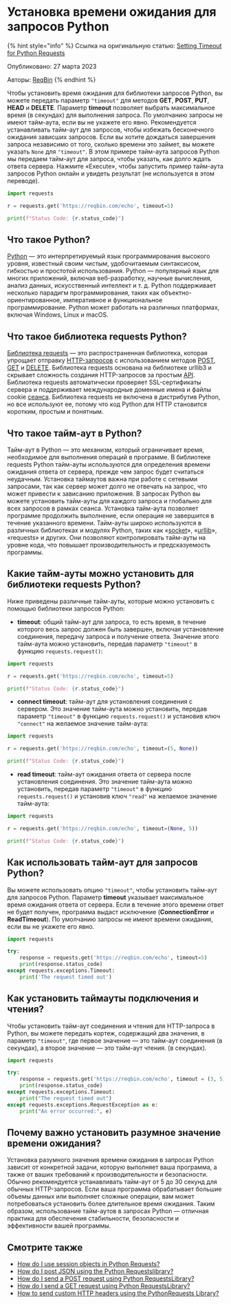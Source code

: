 # Установка времени ожидания для запросов Python

{% hint style="info" %}
Ссылка на оригинальную статью: [Setting Timeout for Python Requests](https://reqbin.com/code/python/3zdpeao1/python-requests-timeout-example)

Опубликовано: 27 марта 2023

Авторы: [ReqBin](https://reqbin.com/about)
{% endhint %}

Чтобы установить время ожидания для библиотеки запросов Python, вы можете передать параметр `"timeout"` для методов **GET**, **POST**, **PUT**, **HEAD** и **DELETE**. Параметр **timeout** позволяет выбрать максимальное время (в секундах) для выполнения запроса. По умолчанию запросы не имеют тайм-аута, если вы не укажете его явно. Рекомендуется устанавливать тайм-аут для запросов, чтобы избежать бесконечного ожидания зависших запросов. Если вы хотите дождаться завершения запроса независимо от того, сколько времени это займет, вы можете указать `None` для `"timeout"`. В этом примере тайм-аута запросов Python мы передаем тайм-аут для запроса, чтобы указать, как долго ждать ответа сервера. Нажмите «Execute», чтобы запустить пример тайм-аута запросов Python онлайн и увидеть результат (не используется в этом переводе).

```python
import requests

r = requests.get('https://reqbin.com/echo', timeout=5)

print(f"Status Code: {r.status_code}")
```

## Что такое Python?

[Python](https://reqbin.com/code/python) — это интерпретируемый язык программирования высокого уровня, известный своим чистым, удобочитаемым синтаксисом, гибкостью и простотой использования. Python — популярный язык для многих приложений, включая веб-разработку, научные вычисления, анализ данных, искусственный интеллект и т. д. Python поддерживает несколько парадигм программирования, таких как объектно-ориентированное, императивное и функциональное программирование. Python может работать на различных платформах, включая Windows, Linux и macOS.

## Что такое библиотека requests Python?

[Библиотека requests](https://requests.readthedocs.io/) — это распространенная библиотека, которая упрощает отправку [HTTP-запросов](https://reqbin.com/Article/HttpProtocol) с использованием методов [POST](https://reqbin.com/code/python/ighnykth/python-requests-post-example), [GET](https://reqbin.com/code/python/poyzx88o/python-requests-get-example) и [DELETE](https://reqbin.com/Article/HttpDelete). Библиотека requests основана на библиотеке urllib3 и скрывает сложность создания HTTP-запросов за простым [API](https://reqbin.com/req/zvxdp4hd/test-api-endpoint). Библиотека requests автоматически проверяет SSL-сертификаты сервера и поддерживает международные доменные имена и файлы cookie [сеанса](https://reqbin.com/code/python/9ooszjzg/python-requests-session-example). Библиотека requests не включена в дистрибутив Python, но все используют ее, потому что код Python для HTTP становится коротким, простым и понятным.

## Что такое тайм-аут в Python?

Тайм-аут в Python — это механизм, который ограничивает время, необходимое для выполнения операций в программе. В библиотеке requests Python тайм-ауты используются для определения времени ожидания ответа от сервера, прежде чем запрос будет считаться неудачным. Установка таймаутов важна при работе с сетевыми запросами, так как сервер может долго не отвечать на запрос, что может привести к зависанию приложения. В запросах Python вы можете установить тайм-ауты для каждого запроса и глобально для всех запросов в рамках сеанса. Установка тайм-аута позволяет программе продолжить выполнение, если операция не завершится в течение указанного времени. Тайм-ауты широко используются в различных библиотеках и модулях Python, таких как «[socket](https://socket.io/)», «[urllib](https://urllib3.readthedocs.io/)», «requests» и других. Они позволяют контролировать тайм-ауты на уровне кода, что повышает производительность и предсказуемость программы.

## Какие тайм-ауты можно установить для библиотеки requests Python?

Ниже приведены различные тайм-ауты, которые можно установить с помощью библиотеки запросов Python:

* **timeout**: общий тайм-аут для запроса, то есть время, в течение которого весь запрос должен быть завершен, включая установление соединения, передачу запроса и получение ответа. Значение этого тайм-аута можно установить, передав параметр `"timeout"` в функцию `requests.request()`:

```python
import requests

r = requests.get('https://reqbin.com/echo', timeout=5)

print(f"Status Code: {r.status_code}")
```

* **connect timeout**: тайм-аут для установления соединения с сервером. Это значение тайм-аута можно установить, передав параметр `"timeout"` в функцию `requests.request()` и установив ключ `"connect"` на желаемое значение тайм-аута:

```python
import requests

r = requests.get('https://reqbin.com/echo', timeout=(5, None))

print(f"Status Code: {r.status_code}")
```

* **read timeout**: тайм-аут ожидания ответа от сервера после установления соединения. Это значение тайм-аута можно установить, передав параметр `"timeout"` в функцию `requests.request()` и установив ключ `"read"` на желаемое значение тайм-аута:

```python
import requests

r = requests.get('https://reqbin.com/echo', timeout=(None, 5))

print(f"Status Code: {r.status_code}")
```

## Как использовать тайм-аут для запросов Python?

Вы можете использовать опцию `"timeout"`, чтобы установить тайм-аут для запросов Python. Параметр **timeout** указывает максимальное время ожидания ответа от сервера. Если в течение этого времени ответ не будет получен, программа выдаст исключение (**ConnectionError** и **ReadTimeout**). По умолчанию запросы не имеют времени ожидания, если вы не укажете его явно.

```python
import requests

try:
    response = requests.get('https://reqbin.com/echo', timeout=5)
    print(response.status_code)
except requests.exceptions.Timeout:
    print('The request timed out')
```

## Как установить таймауты подключения и чтения?

Чтобы установить тайм-аут соединения и чтения для HTTP-запроса в Python, вы можете передать кортеж, содержащий два значения, в параметр `"timeout"`, где первое значение — это тайм-аут соединения (в секундах), а второе значение — это тайм-аут чтения. (в секундах).

```python
import requests

try:
    response = requests.get('https://reqbin.com/echo', timeout = (3, 5))
    print(response.status_code)
except requests.exceptions.Timeout:
    print("The request timed out")
except requests.exceptions.RequestException as e:
    print("An error occurred:", e)
```

## Почему важно установить разумное значение времени ожидания?

Установка разумного значения времени ожидания в запросах Python зависит от конкретной задачи, которую выполняет ваша программа, а также от ваших требований к производительности и безопасности. Обычно рекомендуется устанавливать тайм-аут от 5 до 30 секунд для обычных HTTP-запросов. Если ваша программа обрабатывает большие объемы данных или выполняет сложные операции, вам может потребоваться установить более длительное время ожидания. Таким образом, использование тайм-аутов в запросах Python — отличная практика для обеспечения стабильности, безопасности и эффективности вашей программы.

## Смотрите также

* [How do I use session objects in Python Requests?](https://reqbin.com/code/python/9ooszjzg/python-requests-session-example)
* [How do I post JSON using the Python Requestslibrary?](https://reqbin.com/code/python/m2g4va4a/python-requests-post-json-example)
* [How do I send a POST request using Python RequestsLibrary?](https://reqbin.com/code/python/ighnykth/python-requests-post-example)
* [How do I send a GET request using Python RequestsLibrary?](https://reqbin.com/code/python/poyzx88o/python-requests-get-example)
* [How to send custom HTTP headers using the PythonRequests Library?](https://reqbin.com/code/python/jyhvwlgz/python-requests-headers-example)
